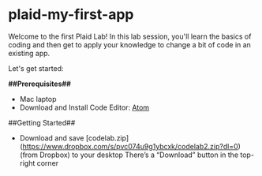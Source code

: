 # plaid-my-first-app

Welcome to the first Plaid Lab!
In this lab session, you'll learn the basics of coding and then get to apply your knowledge to change a bit of code in an existing app.

Let's get started:



**##Prerequisites##**
- Mac laptop
- Download and Install Code Editor: [Atom](https://atom.io/)

##Getting Started##
- Download and save [codelab.zip] (https://www.dropbox.com/s/pvc074u9g1ybcxk/codelab2.zip?dl=0) (from Dropbox) to your desktop
There’s a “Download” button in the top-right corner
